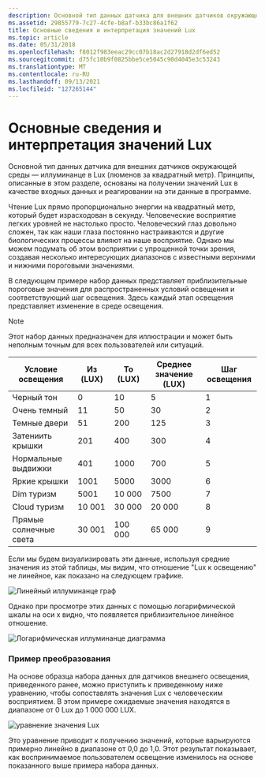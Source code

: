 ```yaml
---
description: Основной тип данных датчика для внешних датчиков окружающей среды — иллуминанце в Lux (люменов за квадратный метр). Принципы, описанные в этом разделе, основаны на получении значений Lux в качестве входных данных и реагировании на эти данные в программе.
ms.assetid: 29855779-7c27-4cfe-b8af-b33bc86a1f62
title: Основные сведения и интерпретация значений Lux
ms.topic: article
ms.date: 05/31/2018
ms.openlocfilehash: f8012f983eeac29cc07b18ac2d27918d2df6ed52
ms.sourcegitcommit: d75fc10b9f0825bbe5ce5045c90d4045e3c53243
ms.translationtype: MT
ms.contentlocale: ru-RU
ms.lasthandoff: 09/13/2021
ms.locfileid: "127265144"
---
```

# <a name="understanding-and-interpreting-lux-values"></a>Основные сведения и интерпретация значений Lux

Основной тип данных датчика для внешних датчиков окружающей среды — иллуминанце в Lux (люменов за квадратный метр). Принципы, описанные в этом разделе, основаны на получении значений Lux в качестве входных данных и реагировании на эти данные в программе.

Чтение Lux прямо пропорционально энергии на квадратный метр, который будет израсходован в секунду. Человеческие восприятие легких уровней не настолько просто. Человеческий глаз довольно сложен, так как наши глаза постоянно настраиваются и другие биологических процессы влияют на наше восприятие. Однако мы можем подумать об этом восприятии с упрощенной точки зрения, создавая несколько интересующих диапазонов с известными верхними и нижними пороговыми значениями.

В следующем примере набор данных представляет приблизительные пороговые значения для распространенных условий освещения и соответствующий шаг освещения. Здесь каждый этап освещения представляет изменение в среде освещения.

> [!Note]  
> Этот набор данных предназначен для иллюстрации и может быть неполным точным для всех пользователей или ситуаций.

 



| Условие освещения | Из (LUX) | To (LUX) | Среднее значение (LUX) | Шаг освещения |
|--------------------|------------|----------|------------------|---------------|
| Черный тон        | 0          | 10       | 5                | 1             |
| Очень темный          | 11         | 50       | 30               | 2             |
| Темные двери       | 51         | 200      | 125              | 3             |
| Затениить крышки        | 201        | 400      | 300              | 4             |
| Нормальные выдвижки     | 401        | 1000     | 700              | 5             |
| Яркие крышки     | 1001       | 5000     | 3000             | 6             |
| Dim туризм       | 5001       | 10 000   | 7500             | 7             |
| Cloud туризм    | 10 001     | 30 000   | 20 000           | 8             |
| Прямые солнечные света    | 30 001     | 100 000  | 65 000           | 9             |



 

Если мы будем визуализировать эти данные, используя средние значения из этой таблицы, мы видим, что отношение "Lux к освещению" не линейное, как показано на следующем графике.

![Линейный иллуминанце граф](images/luxtostep.png)

Однако при просмотре этих данных с помощью логарифмической шкалы на оси x видно, что появляется приблизительное линейное отношение.

![Логарифмическая иллуминанце диаграмма](images/luxlogtostep.png)

### <a name="an-example-transform"></a>Пример преобразования

На основе образца набора данных для датчиков внешнего освещения, приведенного ранее, можно приступить к приведенному ниже уравнению, чтобы сопоставлять значения Lux с человеческим восприятием. В этом примере ожидаемые значения находятся в диапазоне от 0 Lux до 1 000 000 LUX.

![уравнение значения Lux](images/sensor-lux-equation.jpg)

Это уравнение приводит к получению значений, которые варьируются примерно линейно в диапазоне от 0,0 до 1,0. Этот результат показывает, как воспринимаемое пользователем освещение изменилось на основе показанного выше примера набора данных.

 

 



